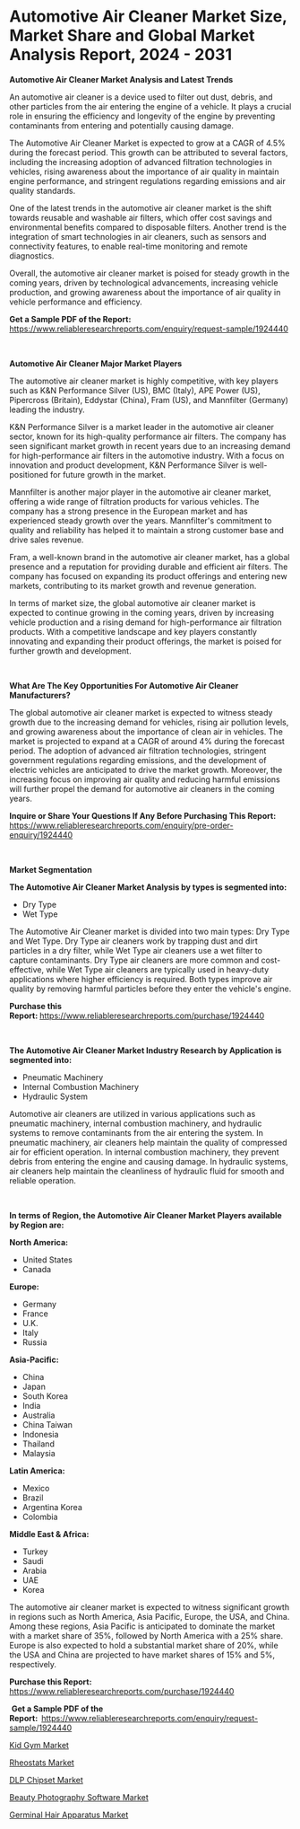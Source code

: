 <p><h1>Automotive Air Cleaner Market Size, Market Share and Global Market Analysis Report, 2024 - 2031</h1></p><p><strong>Automotive Air Cleaner Market Analysis and Latest Trends</strong></p>
<p><p>An automotive air cleaner is a device used to filter out dust, debris, and other particles from the air entering the engine of a vehicle. It plays a crucial role in ensuring the efficiency and longevity of the engine by preventing contaminants from entering and potentially causing damage.</p><p>The Automotive Air Cleaner Market is expected to grow at a CAGR of 4.5% during the forecast period. This growth can be attributed to several factors, including the increasing adoption of advanced filtration technologies in vehicles, rising awareness about the importance of air quality in maintain engine performance, and stringent regulations regarding emissions and air quality standards.</p><p>One of the latest trends in the automotive air cleaner market is the shift towards reusable and washable air filters, which offer cost savings and environmental benefits compared to disposable filters. Another trend is the integration of smart technologies in air cleaners, such as sensors and connectivity features, to enable real-time monitoring and remote diagnostics.</p><p>Overall, the automotive air cleaner market is poised for steady growth in the coming years, driven by technological advancements, increasing vehicle production, and growing awareness about the importance of air quality in vehicle performance and efficiency.</p></p>
<p><strong>Get a Sample PDF of the Report:&nbsp;</strong> <a href="https://www.reliableresearchreports.com/enquiry/request-sample/1924440">https://www.reliableresearchreports.com/enquiry/request-sample/1924440</a></p>
<p>&nbsp;</p>
<p><strong>Automotive Air Cleaner Major Market Players</strong></p>
<p><p>The automotive air cleaner market is highly competitive, with key players such as K&N Performance Silver (US), BMC (Italy), APE Power (US), Pipercross (Britain), Eddystar (China), Fram (US), and Mannfilter (Germany) leading the industry.</p><p>K&N Performance Silver is a market leader in the automotive air cleaner sector, known for its high-quality performance air filters. The company has seen significant market growth in recent years due to an increasing demand for high-performance air filters in the automotive industry. With a focus on innovation and product development, K&N Performance Silver is well-positioned for future growth in the market.</p><p>Mannfilter is another major player in the automotive air cleaner market, offering a wide range of filtration products for various vehicles. The company has a strong presence in the European market and has experienced steady growth over the years. Mannfilter's commitment to quality and reliability has helped it to maintain a strong customer base and drive sales revenue.</p><p>Fram, a well-known brand in the automotive air cleaner market, has a global presence and a reputation for providing durable and efficient air filters. The company has focused on expanding its product offerings and entering new markets, contributing to its market growth and revenue generation.</p><p>In terms of market size, the global automotive air cleaner market is expected to continue growing in the coming years, driven by increasing vehicle production and a rising demand for high-performance air filtration products. With a competitive landscape and key players constantly innovating and expanding their product offerings, the market is poised for further growth and development.</p></p>
<p>&nbsp;</p>
<p><strong>What Are The Key Opportunities For Automotive Air Cleaner Manufacturers?</strong></p>
<p><p>The global automotive air cleaner market is expected to witness steady growth due to the increasing demand for vehicles, rising air pollution levels, and growing awareness about the importance of clean air in vehicles. The market is projected to expand at a CAGR of around 4% during the forecast period. The adoption of advanced air filtration technologies, stringent government regulations regarding emissions, and the development of electric vehicles are anticipated to drive the market growth. Moreover, the increasing focus on improving air quality and reducing harmful emissions will further propel the demand for automotive air cleaners in the coming years.</p></p>
<p><strong>Inquire or Share Your Questions If Any Before Purchasing This Report:</strong> <a href="https://www.reliableresearchreports.com/enquiry/pre-order-enquiry/1924440">https://www.reliableresearchreports.com/enquiry/pre-order-enquiry/1924440</a></p>
<p>&nbsp;</p>
<p><strong>Market Segmentation</strong></p>
<p><strong>The Automotive Air Cleaner Market Analysis by types is segmented into:</strong></p>
<p><ul><li>Dry Type</li><li>Wet Type</li></ul></p>
<p><p>The Automotive Air Cleaner market is divided into two main types: Dry Type and Wet Type. Dry Type air cleaners work by trapping dust and dirt particles in a dry filter, while Wet Type air cleaners use a wet filter to capture contaminants. Dry Type air cleaners are more common and cost-effective, while Wet Type air cleaners are typically used in heavy-duty applications where higher efficiency is required. Both types improve air quality by removing harmful particles before they enter the vehicle's engine.</p></p>
<p><strong>Purchase this Report:&nbsp;</strong><a href="https://www.reliableresearchreports.com/purchase/1924440">https://www.reliableresearchreports.com/purchase/1924440</a></p>
<p>&nbsp;</p>
<p><strong>The Automotive Air Cleaner Market Industry Research by Application is segmented into:</strong></p>
<p><ul><li>Pneumatic Machinery</li><li>Internal Combustion Machinery</li><li>Hydraulic System</li></ul></p>
<p><p>Automotive air cleaners are utilized in various applications such as pneumatic machinery, internal combustion machinery, and hydraulic systems to remove contaminants from the air entering the system. In pneumatic machinery, air cleaners help maintain the quality of compressed air for efficient operation. In internal combustion machinery, they prevent debris from entering the engine and causing damage. In hydraulic systems, air cleaners help maintain the cleanliness of hydraulic fluid for smooth and reliable operation.</p></p>
<p>&nbsp;</p>
<p><strong>In terms of Region, the Automotive Air Cleaner Market Players available by Region are:</strong></p>
<p>
    <p> <strong> North America: </strong>
        <ul>
            <li>United States</li>
            <li>Canada</li>
        </ul>
        </p> 
    <p> <strong> Europe: </strong>
        <ul>
            <li>Germany</li>
            <li>France</li>
            <li>U.K.</li>
            <li>Italy</li>
            <li>Russia</li>
        </ul>
        </p> 
    <p> <strong> Asia-Pacific: </strong>
        <ul>
            <li>China</li>
            <li>Japan</li>
            <li>South Korea</li>
            <li>India</li>
            <li>Australia</li>
            <li>China Taiwan</li>
            <li>Indonesia</li>
            <li>Thailand</li>
            <li>Malaysia</li>
        </ul>
        </p> 
    <p> <strong> Latin America: </strong>
        <ul>
            <li>Mexico</li>
            <li>Brazil</li>
            <li>Argentina Korea</li>
            <li>Colombia</li>
        </ul>
        </p> 
    <p> <strong> Middle East & Africa: </strong>
        <ul>
            <li>Turkey</li>
            <li>Saudi</li>
            <li>Arabia</li>
            <li>UAE</li>
            <li>Korea</li>
        </ul>
    </p>
    </p>
<p><p>The automotive air cleaner market is expected to witness significant growth in regions such as North America, Asia Pacific, Europe, the USA, and China. Among these regions, Asia Pacific is anticipated to dominate the market with a market share of 35%, followed by North America with a 25% share. Europe is also expected to hold a substantial market share of 20%, while the USA and China are projected to have market shares of 15% and 5%, respectively.</p></p>
<p><strong>Purchase this Report: </strong><a href="https://www.reliableresearchreports.com/purchase/1924440">https://www.reliableresearchreports.com/purchase/1924440</a></p>
<p>&nbsp;<strong>Get a Sample PDF of the Report:&nbsp;&nbsp;</strong><a href="https://www.reliableresearchreports.com/enquiry/request-sample/1924440">https://www.reliableresearchreports.com/enquiry/request-sample/1924440</a></p>
<p><strong></strong></p>
<p><p><a href="https://woozy-pyroraptor-a1f.notion.site/Kid-Gym-Market-Research-Report-Forecasted-for-Period-from-2024-2031-by-Market-Type-Market-Applic-c21c9747ee434692aff2c064002fb1e9">Kid Gym Market</a></p><p><a href="https://view.publitas.com/reportprime-1/rheostats-market-provides-a-comprehensive-analysis-including-a-macro-overview-of-the-market-as-well-as-micro-details-such-as-market-size-and-competitive-landscape/">Rheostats Market</a></p><p><a href="https://view.publitas.com/reportprime-1/dlp-chipset-market-size-furnishes-valuable-information-encompassing-market-share-market-trends-and-projections-spanning-from-2024-to-2031/">DLP Chipset Market</a></p><p><a href="https://automatic-knee-4c7.notion.site/Beauty-Photography-Software-Market-Size-Growth-and-Forecast-from-2024-2031-ed93aea891a3488cbd94857e9edd6d64">Beauty Photography Software Market</a></p><p><a href="https://pretty-mail-caf.notion.site/Germinal-Hair-Apparatus-Market-Research-Report-Unlocks-Analysis-on-the-Market-Financial-Status-Mark-0ee7b1b332e4461b968767af69cbae50">Germinal Hair Apparatus Market</a></p></p>